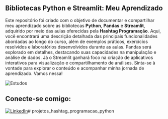 ## Bibliotecas Python e Streamlit: Meu Aprendizado
 Este repositório foi criado com o objetivo de documentar e compartilhar meu aprendizado sobre as bibliotecas **Python**, **Pandas** e **Streamlit**, adquirido por meio das aulas oferecidas pela **Hashtag Programação**. Aqui, você encontrará uma descrição detalhada das principais funcionalidades abordadas ao longo do curso, além de exemplos práticos, exercícios resolvidos e laboratórios desenvolvidos durante as aulas. Pandas será explorado em detalhes, destacando suas capacidades na manipulação e análise de dados. Já o Streamlit ganhará foco na criação de aplicativos interativos para visualização e compartilhamento de análises. Sinta-se à vontade para explorar o conteúdo e acompanhar minha jornada de aprendizado. Vamos nessa!

![Estudos](https://pypi-camo.freetls.fastly.net/8df99cc904a6f15b6c5c6109d9fa532ad520c81d/68747470733a2f2f6769746875622e636f6d2f776a626d617474696e676c792f73747265616d6c69742d70616e6461732f7261772f6d61696e2f696d616765732f73747265616d6c69742d70616e6461732d6c6f676f2d626c75652e706e67)

## Conecte-se comigo:
[![LinkedIn](https://img.shields.io/badge/LinkedIn-0077B5?style=for-the-badge&logo=linkedin&logoColor=white)](https://www.linkedin.com/in/jessica-souza-dacp-87970217b/)# projetos_hashtag_programacao_python
